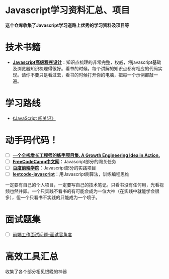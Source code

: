 # Javascript学习资料汇总、项目

**这个仓库收集了Javascript学习道路上优秀的学习资料及项目等**

# 技术书籍

- [**Javascript高级程序设计**](https://book.douban.com/subject/10546125/)：知识点梳理的非常完整，权威，将javascript基础及浏览器知识梳理得很好。看书的时候，每个讲解的知识点都有相应的代码实现。请你不要只是看过去，看书的时候打开你的电脑，把每一个示例都敲一遍。

# 学习路线

- [《JavaScript 闯关记》](https://github.com/stone0090/javascript-lessons)

# 动手码代码！

- [ ] [**一个全栈增长工程师的练手项目集. A Growth Engineering Idea in Action.** ](https://github.com/phodal/ideabook)
- [ ] [**FreeCodeCamp中文网**](https://www.freecodecamp.cn/map)：Javascript部分的闯关任务
- [ ] [**百度前端学院**](http://ife.baidu.com/)：Javascript部分的实践项目      
- [ ] [**leetcode-javascript**](https://github.com/hijiangtao/LeetCodeOJ)：用Javascript刷算法，训练编程思维

一定要有自己的个人项目，一定要写自己的技术笔记。只看书没有任何用，光看视频也然并卵。一个只实践不看书的有可能会成为一位大神（在实践中就能学会很多），但一个只看书不实践的只能成为一个喷子。

# 面试题集

- [ ] [前端工作面试问题-面试官角度](https://github.com/h5bp/Front-end-Developer-Interview-Questions/tree/master/Translations/Chinese#general-questions)


# 高效工具汇总
 收集了各个部分相见恨晚的神器
 
 
